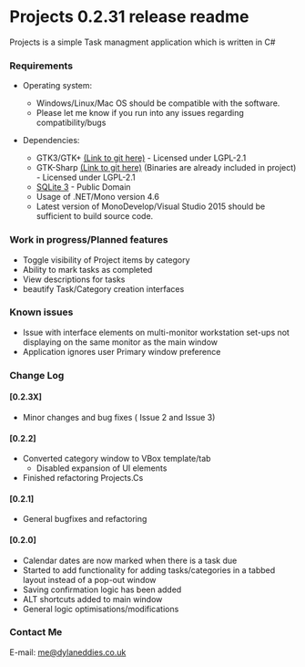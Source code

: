 # Projects 0.2.31 release readme #

Projects is a simple Task managment application which is written in C#

### Requirements ###

* Operating system:
     * Windows/Linux/Mac OS should be compatible with the software. 
     * Please let me know if you run into any issues regarding compatibility/bugs

* Dependencies:
    * GTK3/GTK+ [(Link to git here)](https://github.com/GNOME/gtk) - Licensed under LGPL-2.1
	* GTK-Sharp [(Link to git here)](https://github.com/mono/gtk-sharp) (Binaries are already included in project) - Licensed under LGPL-2.1
    * [SQLite 3](https://system.data.sqlite.org/index.html/doc/trunk/www/index.wiki) - Public Domain
    * Usage of .NET/Mono version 4.6
    * Latest version of MonoDevelop/Visual Studio 2015 should be sufficient to build source code. 

### Work in progress/Planned features ###
* Toggle visibility of Project items by category
* Ability to mark tasks as completed
* View descriptions for tasks
* beautify Task/Category creation interfaces

### Known issues ###
* Issue with interface elements on multi-monitor workstation set-ups not displaying on the same monitor as the main window
* Application ignores user Primary window preference

### Change Log ###
#### [0.2.3X] ###
* Minor changes and bug fixes ( Issue 2 and Issue 3)

#### [0.2.2] ####
* Converted category window to VBox template/tab
     * Disabled expansion of UI elements
* Finished refactoring Projects.Cs

#### [0.2.1] ####
* General bugfixes and refactoring

#### [0.2.0] ####
* Calendar dates are now marked when there is a task due
* Started to add functionality for adding tasks/categories in a tabbed layout instead of a pop-out window
* Saving confirmation logic has been added
* ALT shortcuts added to main window
* General logic optimisations/modifications

### Contact Me ###
E-mail: [me@dylaneddies.co.uk](mailto:me@dylaneddies.co.uk)
